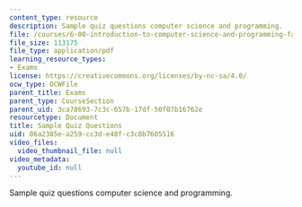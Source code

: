 ```yaml
---
content_type: resource
description: Sample quiz questions computer science and programming.
file: /courses/6-00-introduction-to-computer-science-and-programming-fall-2008/06a2385ea259cc3de48fc3c8b7605516_quiz1.pdf
file_size: 113175
file_type: application/pdf
learning_resource_types:
- Exams
license: https://creativecommons.org/licenses/by-nc-sa/4.0/
ocw_type: OCWFile
parent_title: Exams
parent_type: CourseSection
parent_uid: 3ca78693-7c3c-657b-17df-50f07b16762e
resourcetype: Document
title: Sample Quiz Questions
uid: 06a2385e-a259-cc3d-e48f-c3c8b7605516
video_files:
  video_thumbnail_file: null
video_metadata:
  youtube_id: null
---
```

Sample quiz questions computer science and programming.